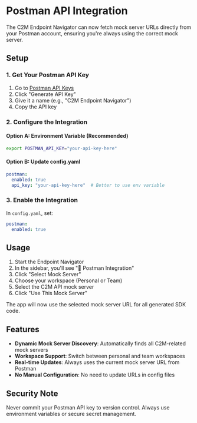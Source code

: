 # Postman API Integration

The C2M Endpoint Navigator can now fetch mock server URLs directly from your Postman account, ensuring you're always using the correct mock server.

## Setup

### 1. Get Your Postman API Key

1. Go to [Postman API Keys](https://postman.com/settings/me/api-keys)
2. Click "Generate API Key"
3. Give it a name (e.g., "C2M Endpoint Navigator")
4. Copy the API key

### 2. Configure the Integration

#### Option A: Environment Variable (Recommended)
```bash
export POSTMAN_API_KEY="your-api-key-here"
```

#### Option B: Update config.yaml
```yaml
postman:
  enabled: true
  api_key: "your-api-key-here"  # Better to use env variable
```

### 3. Enable the Integration

In `config.yaml`, set:
```yaml
postman:
  enabled: true
```

## Usage

1. Start the Endpoint Navigator
2. In the sidebar, you'll see "🔗 Postman Integration"
3. Click "Select Mock Server"
4. Choose your workspace (Personal or Team)
5. Select the C2M API mock server
6. Click "Use This Mock Server"

The app will now use the selected mock server URL for all generated SDK code.

## Features

- **Dynamic Mock Server Discovery**: Automatically finds all C2M-related mock servers
- **Workspace Support**: Switch between personal and team workspaces
- **Real-time Updates**: Always uses the current mock server URL from Postman
- **No Manual Configuration**: No need to update URLs in config files

## Security Note

Never commit your Postman API key to version control. Always use environment variables or secure secret management.
